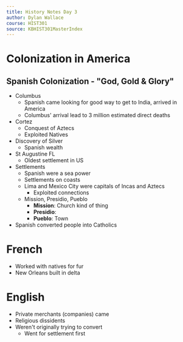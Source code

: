 ```yaml
---
title: History Notes Day 3
author: Dylan Wallace
course: HIST301
source: KBHIST301MasterIndex
---
```


# Colonization in America

## Spanish Colonization - "God, Gold & Glory"
- Columbus
	- Spanish came looking for good way to get to India, arrived in America
	- Columbus' arrival lead to 3 million estimated direct deaths
- Cortez
	- Conquest of Aztecs
	- Exploited Natives
- Discovery of Silver
	- Spanish wealth
- St Augustine FL
	- Oldest settlement in US
- Settlements
	- Spanish were a sea power
	- Settlements on coasts
	- Lima and Mexico City were capitals of Incas and Aztecs
		- Exploited connections
	- Mission, Presidio, Pueblo
		- **Mission**: Church kind of thing
		- **Presidio**: 
		- **Pueblo**: Town
- Spanish converted people into Catholics


# French
- Worked with natives for fur
- New Orleans built in delta

# English
- Private merchants (companies) came
- Religious dissidents
- Weren't originally trying to convert
	- Went for settlement first
